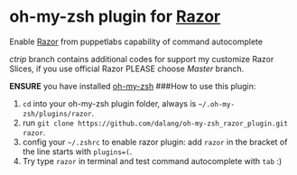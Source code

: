 oh-my-zsh plugin for [Razor](https://github.com/puppetlabs/Razor)
======================
Enable [Razor](https://github.com/puppetlabs/Razor) from puppetlabs capability of command autocomplete

*ctrip* branch contains additional codes for support my customize Razor Slices, if you use official Razor PLEASE choose *Master* branch.

**ENSURE** you have installed [oh-my-zsh](https://github.com/robbyrussell/oh-my-zsh)
###How to use this plugin:

1. `cd` into your oh-my-zsh plugin folder, always is `~/.oh-my-zsh/plugins/razor`.
1. run `git clone https://github.com/dalang/oh-my-zsh_razor_plugin.git razor`.
1. config your `~/.zshrc` to enable razor plugin: add `razor` in the bracket of the line starts with `plugins=(`.
1. Try type `razor` in terminal and test command autocomplete with `tab` :)
